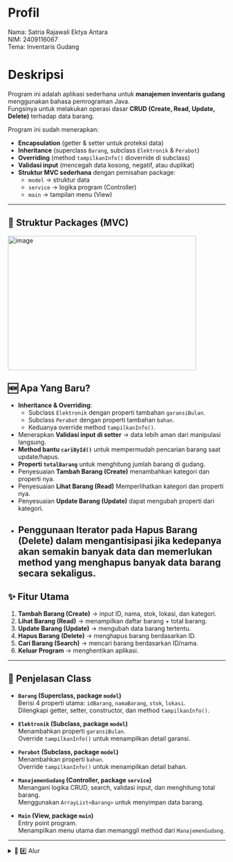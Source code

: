 # Profil
Nama: Satria Rajawali Ektya Antara\
NIM: 2409116067\
Tema: Inventaris Gudang

# Deskripsi
Program ini adalah aplikasi sederhana untuk **manajemen inventaris gudang** menggunakan bahasa pemrograman Java.  
Fungsinya untuk melakukan operasi dasar **CRUD (Create, Read, Update, Delete)** terhadap data barang.  

Program ini sudah menerapkan:
- **Encapsulation** (getter & setter untuk proteksi data)  
- **Inheritance** (superclass `Barang`, subclass `Elektronik` & `Perabot`)  
- **Overriding** (method `tampilkanInfo()` dioverride di subclass)  
- **Validasi input** (mencegah data kosong, negatif, atau duplikat)  
- **Struktur MVC sederhana** dengan pemisahan package:  
  - `model` → struktur data  
  - `service` → logika program (Controller)  
  - `main` → tampilan menu (View)

---

## 📂 Struktur Packages (MVC)
<img width="435" height="310" alt="image" src="https://github.com/user-attachments/assets/a8c5ea51-43d3-4ced-9c49-7e53f7d83468" />

## 🆕 Apa Yang Baru?
- **Inheritance & Overriding**:  
  - Subclass `Elektronik` dengan properti tambahan `garansiBulan`.  
  - Subclass `Perabot` dengan properti tambahan `bahan`.  
  - Keduanya override method `tampilkanInfo()`.  
- Menerapkan **Validasi input  di setter** → data lebih aman dari manipulasi langsung.  
- **Method bantu `cariById()`** untuk mempermudah pencarian barang saat update/hapus.  
- **Properti `totalBarang`** untuk menghitung jumlah barang di gudang.
- Penyesuaian **Tambah Barang (Create)** menambahkan kategori dan properti nya.   
- Penyesuaian **Lihat Barang (Read)** Memperlihatkan kategori dan properti nya. 
- Penyesuaian **Update Barang (Update)** dapat mengubah properti dari kategori.
- Penggunaan **Iterator pada Hapus Barang (Delete)** dalam mengantisipasi jika kedepanya akan semakin banyak data dan memerlukan method yang menghapus banyak data barang secara sekaligus.
  ---
## ✨ Fitur Utama
1. **Tambah Barang (Create)** → input ID, nama, stok, lokasi, dan kategori.  
2. **Lihat Barang (Read)** → menampilkan daftar barang + total barang.  
3. **Update Barang (Update)** → mengubah data barang tertentu.  
4. **Hapus Barang (Delete)** → menghapus barang berdasarkan ID.  
5. **Cari Barang (Search)** → mencari barang berdasarkan ID/nama.  
6. **Keluar Program** → menghentikan aplikasi.  
---

## 📂 Penjelasan Class
- **`Barang` (Superclass, package `model`)**  
  Berisi 4 properti utama: `idBarang`, `namaBarang`, `stok`, `lokasi`.  
  Dilengkapi getter, setter, constructor, dan method `tampilkanInfo()`.  

- **`Elektronik` (Subclass, package `model`)**  
  Menambahkan properti `garansiBulan`.  
  Override `tampilkanInfo()` untuk menampilkan detail garansi.  

- **`Perabot` (Subclass, package `model`)**  
  Menambahkan properti `bahan`.  
  Override `tampilkanInfo()` untuk menampilkan detail bahan.  

- **`ManajemenGudang` (Controller, package `service`)**  
  Menangani logika CRUD, search, validasi input, dan menghitung total barang.  
  Menggunakan `ArrayList<Barang>` untuk menyimpan data barang.  

- **`Main` (View, package `main`)**  
  Entry point program.  
  Menampilkan menu utama dan memanggil method dari `ManajemenGudang`.  
---

<details>
  <summary> 🌊 #️⃣ Alur </summary>

## Menu Awal
  <img width="359" height="292" alt="image" src="https://github.com/user-attachments/assets/90205372-8a02-4f58-907f-4ca622d43cee" /> 
<img width="377" height="237" alt="image" src="https://github.com/user-attachments/assets/8e6d4694-db16-4a06-acad-06db3fd8b241" /> 





Program dimulai dengan tampilan menu swicth case yang mempunyai validasi input user diminta menginput pilihan angka dari 1-6 untuk navigasi.

---
## 1 / Create
<img width="482" height="569" alt="image" src="https://github.com/user-attachments/assets/e0a19106-40d1-4b3d-ba6b-ae6d7ec8f94b" />
<img width="231" height="79" alt="image" src="https://github.com/user-attachments/assets/a67ecab7-3a0f-460b-a661-b689a85a5681" />

Pada awal pada awal menu create kita akan diperlihatkan daftar barang lalu user diminta memasukan id barang lalu sistem akan mengecek apakah id barang yang di input ini sudah ada di dalam daftar barang atau tidak kalo tidak maka akan lanjut untuk mengisi nama stok dan lokasi dan yang baru ada kategori dan properti dari kategori unstuk sekarang ada garansi buat kategori elektronik dan bahan untuk kategori perabot nah kalau sudah ada maka akan dikembalikan ke menu awal dengan pesan id sudah ada ada juga validasi yang mencegah user untuk mengisi id dengan spasi atau kosong.

<img width="353" height="307" alt="image" src="https://github.com/user-attachments/assets/364315bd-4343-484e-a760-19190bc0618d" />
  <img width="219" height="47" alt="image" src="https://github.com/user-attachments/assets/4aa27f2b-006a-4a3a-ac1b-a66bcb8f7c3a" /> 
  <img width="265" height="54" alt="image" src="https://github.com/user-attachments/assets/6567359c-dfca-4b77-9314-947c7c52a7c3" /> 
  <img width="399" height="72" alt="image" src="https://github.com/user-attachments/assets/a1a2e822-6d0c-48fe-8484-1e2f65499f43" />
<img width="257" height="49" alt="image" src="https://github.com/user-attachments/assets/993eb772-28ab-440d-9057-373185155491" />
<img width="401" height="89" alt="image" src="https://github.com/user-attachments/assets/aab7b1a5-33a8-435e-8cfe-04380a5d277b" />
  <br>
<img width="377" height="228" alt="image" src="https://github.com/user-attachments/assets/f8e6a38c-be2b-4d80-ad91-e8076d2e784c" />
<img width="360" height="211" alt="image" src="https://github.com/user-attachments/assets/2859f882-4938-4d10-b19e-6e6410157f90" />


jika id tidak ada dalam daftar barang maka user akan lanjut tahap pengisian data buat barang yaitu nama, stom , lokasi, berserta kategori dan properti dari kategorinya  disini ada validasi yaitu validasi jika input kosong dan untuk yang tipe data int ada validasi yang mencegah user untuk mengiput stok yang ber nilai negatif / koma dan kosong.
    
---
## 2 / Read
<img width="345" height="803" alt="image" src="https://github.com/user-attachments/assets/222c36b2-099e-42db-ae94-89b550ff618a" />

<img width="207" height="63" alt="image" src="https://github.com/user-attachments/assets/854649c0-0943-4bca-83fc-19bb8254feaa" />


Disini tempat kita melihat daftar barang dan total barang (sekarang ada kategori nya) .

---
## 3 / Update
<img width="345" height="803" alt="image" src="https://github.com/user-attachments/assets/1e27ce59-a320-4ac7-8d3f-93a35814cb8b" />
Pada awal pada awal menu update kita akan diperlihatkan daftar barang lalu user diminta memasukan id barang lalu sistem akan mengecek apakah id barang ada di daftar barang atau tidak kalau ada nanti bakal ke tahap pengisian update baru kalau tidak user akan di kembalikan ke menu awal dengan pesan Barang dengan ID tersebut tidak ditemukan.

<img width="568" height="197" alt="image" src="https://github.com/user-attachments/assets/6feeeedd-07c9-4183-9306-d31314b49535" />
<img width="269" height="49" alt="image" src="https://github.com/user-attachments/assets/af659082-c6d3-4c96-ba5b-aac58e0d6635" />
<img width="273" height="42" alt="image" src="https://github.com/user-attachments/assets/f920ccb0-131c-4168-a935-eed6feec0a77" />
<img width="457" height="50" alt="image" src="https://github.com/user-attachments/assets/029c3c01-3710-4a1d-be08-aab4c87b8282" />
<img width="524" height="46" alt="image" src="https://github.com/user-attachments/assets/00151bcd-e057-4cb2-a49d-ffdf4faaa053" />



Di tahap ini user diminta untuk mengisi data baru pada id yang ingin di ubah jika user tapi mengisi kosong/langsung enter maka data tidak akan berubah dan akan tetap sama seperti data lama, terdapat validasi juga disini input tan dengan tipe data int  agar user tidak bisa mengisi negatif atau koma.

Hasil 
<img width="281" height="179" alt="image" src="https://github.com/user-attachments/assets/9d59354d-030f-4492-90c1-5ae7bf00dcb8" />



---
## 4 / Delete
<img width="465" height="669" alt="image" src="https://github.com/user-attachments/assets/fd7a686a-05c8-495b-9950-8e0bbfb643fe" /> <br>         
<img width="439" height="463" alt="image" src="https://github.com/user-attachments/assets/a6e02bc7-f549-4d63-95dc-5350d87c2f1f" /> <img width="309" height="277" alt="image" src="https://github.com/user-attachments/assets/1f277fef-843c-45bd-95ae-b4425fba0f97" />



Setelah menampilkan daftar barang user diminta input id barang yang ingin dihapus dari daftar barang jika user mengisi id yang ada di daftar barang maka barang ttersebut akan di hapus dari daftar barang namun kalo user menginput sesuatu yang  id tidak ada di daftar barang user akan di kembalikan ke menu awal dengan pesan Barang tidak ditemukan (belum ada perubahan di alurnya).

---
## 5 / Search

<img width="382" height="248" alt="image" src="https://github.com/user-attachments/assets/d6605979-1d24-49cb-9f39-df421390ae89" /> <br>
<img width="358" height="276" alt="image" src="https://github.com/user-attachments/assets/47934252-d1d5-4844-ac92-0f9bce812573" />  <img width="377" height="171" alt="image" src="https://github.com/user-attachments/assets/66408e42-3f9d-4a60-a9da-a52655351fe9" /> <br>

<img width="345" height="93" alt="image" src="https://github.com/user-attachments/assets/07d1253c-9de6-4a39-a076-09400b90f10a" />


user diminta untuk memasukan keyword pencarian berdasarkan id/nama barang jika user meng input kosong maka user akan di kembalikan ke menu awal dengan pesan Kata kunci tidak boleh kosong. Namun jika user mengisi keyword maka sistem akan mencari barang di daftar barang yang di id / nama nya mengandung keyword dan mengembalikan hasilnya namun kalau tidak ditemukan barang yang mengandung keywoard sistem akan mengembalikan pesan barang tidak ditemukan (belum ada perubahan di alurnya).
 
---
## 6 / Exit
<img width="395" height="233" alt="image" src="https://github.com/user-attachments/assets/6cf874d8-7003-418b-a314-51ebff3f35ea" />

Keluar dari program.
</details>

